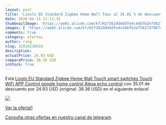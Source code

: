 ```yaml
---
layout: post
title: 'Livolo EU Standard Zigbee Home Wall Touc al 35.01 % de descuento'
date: 2020-04-14 12:11:35
thumbnailImage: 'https://ae01.alicdn.com/kf/H2f362dd4ddfe4c44bfb2e75827479674y/Livolo-EU-Standard-Zigbee-Home-Wall-Touch-smart-switches-Touch-WiFi-APP-Control-google-home-control.jpg_350x350._SL200_.jpg'
images: [ 'https://ae01.alicdn.com/kf/H2f362dd4ddfe4c44bfb2e75827479674y/Livolo-EU-Standard-Zigbee-Home-Wall-Touch-smart-switches-Touch-WiFi-APP-Control-google-home-control.jpg_350x350._SL200_.jpg' ]
comments: true
category: ofertas
author: ring
slug: 32919238619
description:
actualPrice: 24.93 USD
comparePrice: 38.36 USD
inStock: true
---
```


Está [Livolo EU Standard Zigbee Home Wall Touch smart switches Touch WiFi APP Control google home control  Alexa  echo control](https://www.amazon.com/dp/32919238619/?tag=redken08-20) con 35.01 de descuento por 24.93 USD (original: 38.36 USD) en el siguiente enlace!

[![](https://ae01.alicdn.com/kf/H2f362dd4ddfe4c44bfb2e75827479674y/Livolo-EU-Standard-Zigbee-Home-Wall-Touch-smart-switches-Touch-WiFi-APP-Control-google-home-control.jpg_350x350._SL200_.jpg)](https://www.amazon.com/dp/32919238619/?tag=redken08-20)

[Ver la oferta!!](https://www.amazon.com/dp/32919238619/?tag=redken08-20)

[Consulta otras ofertas en nuestro canal de telegram](https://t.me/s/ofertas25)
